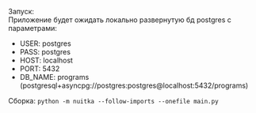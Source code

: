 Запуск:<br>
Приложение будет ожидать локально развернутую бд postgres с параметрами:
- USER: postgres
- PASS: postgres
- HOST: localhost
- PORT: 5432
- DB_NAME: programs
(postgresql+asyncpg://postgres:postgres@localhost:5432/programs)

Сборка:
`python -m nuitka --follow-imports --onefile main.py`


